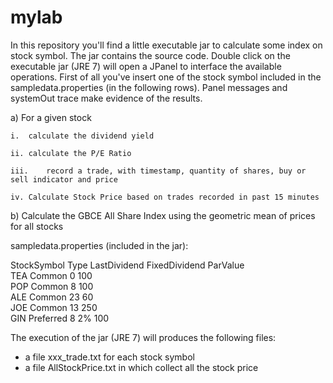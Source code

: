 # mylab

In this repository you'll find a little executable jar to calculate some index on stock symbol.
The jar contains the source code.
Double click on the executable jar (JRE 7) will open a JPanel to interface the available operations.
First of all you've insert one of the stock symbol included in the sampledata.properties (in the following rows).
Panel messages and systemOut trace make evidence of the results.

a)	For a given stock

    i.	calculate the dividend yield
  
    ii.	calculate the P/E Ratio
  
    iii.	record a trade, with timestamp, quantity of shares, buy or sell indicator and price
  
    iv.	Calculate Stock Price based on trades recorded in past 15 minutes

b)	Calculate the GBCE All Share Index using the geometric mean of prices for all stocks


sampledata.properties (included in the jar):

StockSymbol	Type	LastDividend	FixedDividend	ParValue	
TEA	          Common	    0		                      100	
POP	          Common	    8		                      100	
ALE	          Common	    23		                       60   
JOE	          Common	    13		                     250    
GIN	          Preferred	     8	          2%	          100 	


The execution of the jar (JRE 7) will produces the following files:
- a file xxx_trade.txt for each stock symbol
- a file AllStockPrice.txt in which collect all the stock price 
 
